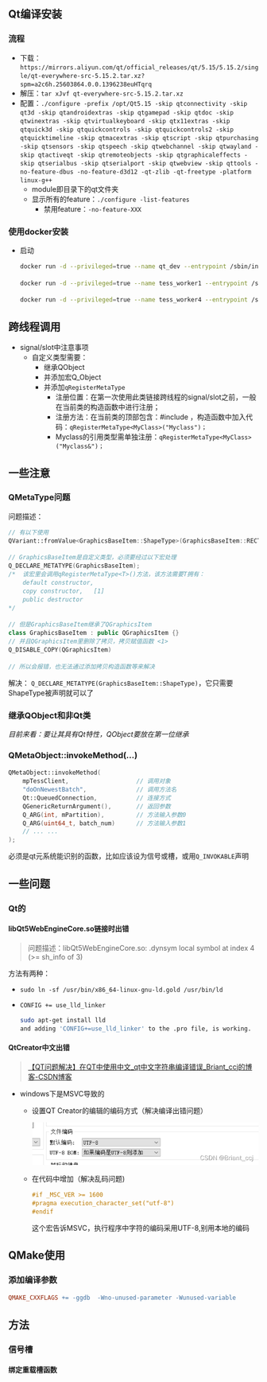 ## Qt编译安装

### 流程

- 下载：`https://mirrors.aliyun.com/qt/official_releases/qt/5.15/5.15.2/single/qt-everywhere-src-5.15.2.tar.xz?spm=a2c6h.25603864.0.0.1396238euHTqrq`
- 解压：`tar xJvf qt-everywhere-src-5.15.2.tar.xz`
- 配置：`./configure -prefix /opt/Qt5.15 -skip qtconnectivity -skip qt3d -skip qtandroidextras -skip qtgamepad -skip qtdoc -skip qtwinextras -skip qtvirtualkeyboard -skip qtx11extras -skip qtquick3d -skip qtquickcontrols -skip qtquickcontrols2 -skip qtquicktimeline -skip qtmacextras -skip qtscript -skip qtpurchasing -skip qtsensors -skip qtspeech -skip qtwebchannel -skip qtwayland -skip qtactiveqt -skip qtremoteobjects -skip qtgraphicaleffects -skip qtserialbus -skip qtserialport -skip qtwebview -skip qttools -no-feature-dbus -no-feature-d3d12 -qt-zlib -qt-freetype -platform linux-g++`
  - module即目录下的qt文件夹
  - 显示所有的feature：`./configure -list-features`
    - 禁用feature：`-no-feature-XXX`

### 使用docker安装

- 启动

  ```sh
  docker run -d --privileged=true --name qt_dev --entrypoint /sbin/init -v "D:\GraphScope\qemu-aarch64-static:/usr/bin/qemu-aarch64-static" carlonluca/qt-dev:5.15.2
  
  docker run -d --privileged=true --name tess_worker1 --entrypoint /sbin/init -v "D:\GraphScope\qemu-aarch64-static:/usr/bin/qemu-aarch64-static" -v "F:\Tess_docker_arm\share":"/home/huth/share" -p 22226:22 -p 57790:7788 tess_dev_env:qt5.15.4
  
  docker run -d --privileged=true --name tess_worker4 --entrypoint /sbin/init  -v "D:\GraphScope\qemu-aarch64-static:/usr/bin/qemu-aarch64-static" -v "F:\Tess_docker_arm\share":"/home/huth/share" -p 22228:22 -p 57792:7788 tess_dev_env:qt5.15.2_2
  ```

## 跨线程调用

- signal/slot中注意事项
  - 自定义类型需要：
    - 继承QObject
    - 并添加宏Q_Object
    - 并添加`qRegisterMetaType`
      - 注册位置：在第一次使用此类链接跨线程的signal/slot之前，一般在当前类的构造函数中进行注册；
      - 注册方法：在当前类的顶部包含：#include <QMetaType>，构造函数中加入代码：`qRegisterMetaType<MyClass>("Myclass")；`
      - Myclass的引用类型需单独注册：`qRegisterMetaType<MyClass>("Myclass&")；`

## 一些注意

### QMetaType问题

问题描述：

```cpp
// 有以下使用
QVariant::fromValue<GraphicsBaseItem::ShapeType>(GraphicsBaseItem::RECTANGLE);

// GraphicsBaseItem是自定义类型，必须要经过以下宏处理
Q_DECLARE_METATYPE(GraphicsBaseItem);
/*  该宏里会调用qRegisterMetaType<T>()方法，该方法需要T拥有：
	default constructor,
	copy constructor,	[1]
	public destructor
*/

// 但是GraphicsBaseItem继承了QGraphicsItem
class GraphicsBaseItem : public QGraphicsItem {}
// 并且QGraphicsItem里删除了拷贝，拷贝赋值函数	<1>
Q_DISABLE_COPY(QGraphicsItem)

// 所以会报错，也无法通过添加拷贝构造函数等来解决
```

解决：
`Q_DECLARE_METATYPE(GraphicsBaseItem::ShapeType)`，它只需要ShapeType被声明就可以了

### 继承QObject和非Qt类

*目前来看：要让其具有Qt特性，QObject要放在第一位继承*

### QMetaObject::invokeMethod(...)

```cpp
QMetaObject::invokeMethod(
    mpTessClient, 					// 调用对象
    "doOnNewestBatch", 				// 调用方法名
    Qt::QueuedConnection, 			// 连接方式
    QGenericReturnArgument(), 		// 返回参数
    Q_ARG(int, mPartition), 		// 方法输入参数0
    Q_ARG(uint64_t, batch_num)		// 方法输入参数1
    // ... ...
);
```

必须是qt元系统能识别的函数，比如应该设为信号或槽，或用`Q_INVOKABLE`声明

## 一些问题

### Qt的

#### libQt5WebEngineCore.so链接时出错

> 问题描述：libQt5WebEngineCore.so: .dynsym local symbol at index 4 (>= sh_info of 3)

方法有两种：

- `sudo ln -sf /usr/bin/x86_64-linux-gnu-ld.gold /usr/bin/ld`

- `CONFIG += use_lld_linker`

  ```sh
  sudo apt-get install lld
  and adding 'CONFIG+=use_lld_linker' to the .pro file, is working.
  ```

#### QtCreator中文出错

> [【QT问题解决】在QT中使用中文_qt中文字符串编译错误_Briant_ccj的博客-CSDN博客](https://blog.csdn.net/briant_ccj/article/details/124231861)

- windows下是MSVC导致的

  - 设置QT Creator的编辑的编码方式（解决编译出错问题）

    ![img](./assets/watermark,type_d3F5LXplbmhlaQ,shadow_50,text_Q1NETiBAQnJpYW50X2Njag==,size_18,color_FFFFFF,t_70,g_se,x_16.png)

  - 在代码中增加（解决乱码问题)

    ```c++
    #if _MSC_VER >= 1600
    #pragma execution_character_set("utf-8")
    #endif
    ```

    这个宏告诉MSVC，执行程序中字符的编码采用UTF-8,别用本地的编码

## QMake使用

### 添加编译参数

```makefile
QMAKE_CXXFLAGS += -ggdb  -Wno-unused-parameter -Wunused-variable
```

## 方法

### 信号槽

#### 绑定重载槽函数

